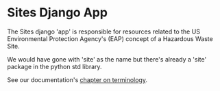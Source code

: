 # Sites Django App

The Sites django 'app' is responsible for resources related to the
US Environmental Protection Agency's (EAP) concept of a Hazardous Waste Site.

We would have gone with 'site' as the name but there's already a 'site' package in
the python std library.

See our documentation's [chapter on terminology](https://usepa.github.io/haztrak/terminology.html).
